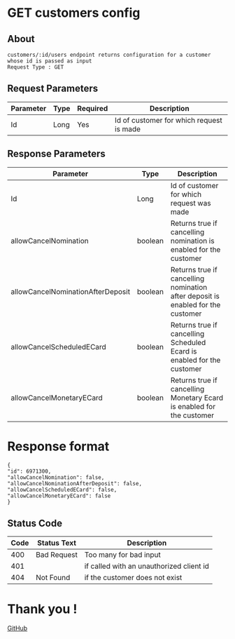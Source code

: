 # GET customers config 
## About
```
customers/:id/users endpoint returns configuration for a customer whose id is passed as input
Request Type : GET
```

## Request Parameters
|Parameter |Type |Required| Description|
|----------|-----|------------|------|
|Id|Long	|Yes|Id of customer for which request is made|


## Response Parameters
|Parameter |Type | Description|
|----------|-----|------------|
|Id|Long	|Id of customer for which request was made|
|allowCancelNomination|	boolean|	Returns true if cancelling nomination is enabled for the customer|
|allowCancelNominationAfterDeposit|	boolean|	Returns true if cancelling nomination after deposit is enabled for the customer|
|allowCancelScheduledECard|	boolean|	Returns true if cancelling Scheduled Ecard is enabled for the customer|
|allowCancelMonetaryECard|	boolean|	Returns true if cancelling Monetary Ecard is enabled for the customer|


# Response format
```
{ 
"id": 6971300, 
"allowCancelNomination": false, 
"allowCancelNominationAfterDeposit": false, 
"allowCancelScheduledECard": false, 
"allowCancelMonetaryECard": false 
}
```

## Status Code
|Code |Status Text | Description|
|----------|-----|------------|
|400|Bad Request	|Too many for bad input|
|401|	|	if called with an unauthorized client id|
|404|	Not Found|	if the customer does not exist|

# Thank you !
[GitHub](https://github.com/)
